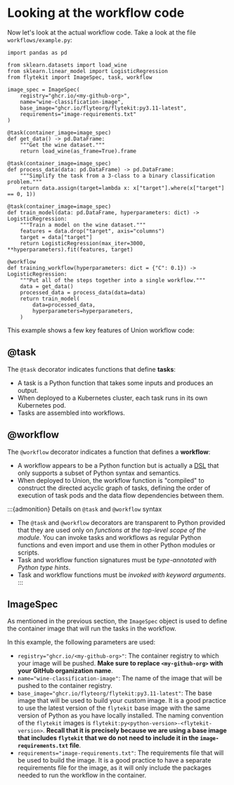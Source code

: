 # Looking at the workflow code

Now let's look at the actual workflow code.
Take a look at the file `workflows/example.py`:

```{code-block} python
import pandas as pd

from sklearn.datasets import load_wine
from sklearn.linear_model import LogisticRegression
from flytekit import ImageSpec, task, workflow

image_spec = ImageSpec(
    registry="ghcr.io/<my-github-org>",
    name="wine-classification-image",
    base_image="ghcr.io/flyteorg/flytekit:py3.11-latest",
    requirements="image-requirements.txt"
)

@task(container_image=image_spec)
def get_data() -> pd.DataFrame:
    """Get the wine dataset."""
    return load_wine(as_frame=True).frame

@task(container_image=image_spec)
def process_data(data: pd.DataFrame) -> pd.DataFrame:
    """Simplify the task from a 3-class to a binary classification problem."""
    return data.assign(target=lambda x: x["target"].where(x["target"] == 0, 1))

@task(container_image=image_spec)
def train_model(data: pd.DataFrame, hyperparameters: dict) -> LogisticRegression:
    """Train a model on the wine dataset."""
    features = data.drop("target", axis="columns")
    target = data["target"]
    return LogisticRegression(max_iter=3000, **hyperparameters).fit(features, target)

@workflow
def training_workflow(hyperparameters: dict = {"C": 0.1}) -> LogisticRegression:
    """Put all of the steps together into a single workflow."""
    data = get_data()
    processed_data = process_data(data=data)
    return train_model(
        data=processed_data,
        hyperparameters=hyperparameters,
    )
```

This example shows a few key features of Union workflow code:

## @task

The `@task` decorator indicates functions that define **tasks**:

* A task is a Python function that takes some inputs and produces an output.
* When deployed to a Kubernetes cluster, each task runs in its own Kubernetes pod.
* Tasks are assembled into workflows.

## @workflow

The `@workflow` decorator indicates a function that defines a **workflow**:

* A workflow appears to be a Python function but is actually a [DSL](https://en.wikipedia.org/wiki/Domain-specific_language) that only supports a subset of Python syntax and semantics.
* When deployed to Union, the workflow function is "compiled" to construct the directed acyclic graph of tasks, defining the order of execution of task pods and the data flow dependencies between them.

:::{admonition} Details on `@task` and `@workflow` syntax
* The `@task` and `@workflow` decorators are transparent to Python provided that they are used only on _functions at the top-level scope of the module_.
  You can invoke tasks and workflows as regular Python functions and even import and use them in other Python modules or scripts.
* Task and workflow function signatures must be _type-annotated with Python type hints_.
* Task and workflow functions must be _invoked with keyword arguments_.
:::

## ImageSpec

As mentioned in the previous section, the `ImageSpec` object is used to define the container image that will run the tasks in the workflow.

In this example, the following parameters are used:

* `registry="ghcr.io/<my-github-org>"`: The container registry to which your image will be pushed. **Make sure to replace `<my-github-org>` with your GitHub organization name**.
* `name="wine-classification-image"`: The name of the image that will be pushed to the container registry.
* `base_image="ghcr.io/flyteorg/flytekit:py3.11-latest"`: The base image that will be used to build your custom image. It is a good practice to use the latest version of the `flytekit` base image with the same version of Python as you have locally installed. The naming convention of the `flytekit` images is `flytekit:py<python-version>-<flytekit-version>`. **Recall that it is precisely because we are using a base image that includes `flytekit` that we do not need to include it in the `image-requirements.txt` file**.
* `requirements="image-requirements.txt"`: The requirements file that will be used to build the image. It is a good practice to have a separate requirements file for the image, as it will only include the packages needed to run the workflow in the container.
